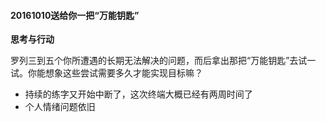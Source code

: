 #### 20161010送给你一把“万能钥匙”

**思考与行动**

罗列三到五个你所遭遇的长期无法解决的问题，而后拿出那把“万能钥匙”去试一试。你能想象这些尝试需要多久才能实现目标嘛？

- 持续的练字又开始中断了，这次终端大概已经有两周时间了
- 个人情绪问题依旧
